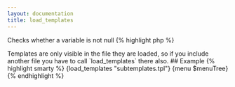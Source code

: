 ```yaml
---
layout: documentation
title: load_templates
---
```


Checks whether a variable is not null
{% highlight php %}
<?php
load_templates(string $file)
{% endhighlight %}

* **file**: the resource/template name to parse for sub-templates (those are defined using [{template}](/documentation/1.x/blocks/template.html))

> Templates are only visible in the file they are loaded, so if you include another file you have to call `load_templates` there also.

## Example
{% highlight smarty %}
{load_templates "subtemplates.tpl"}
 
{menu $menuTree}
{% endhighlight %}